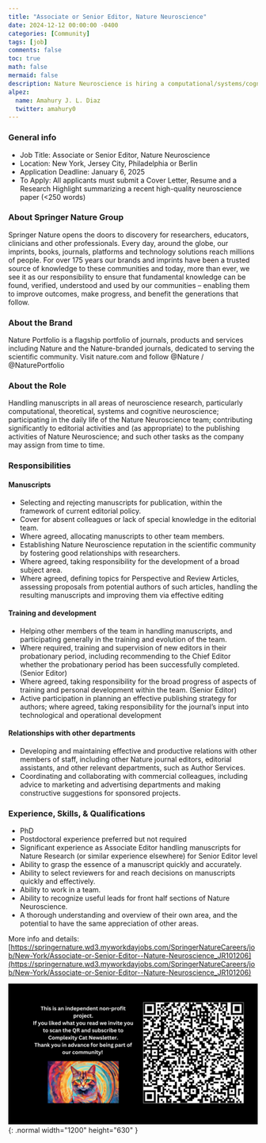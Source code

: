 ```yaml
---
title: "Associate or Senior Editor, Nature Neuroscience"
date: 2024-12-12 00:00:00 -0400
categories: [Community]
tags: [job]
comments: false
toc: true
math: false
mermaid: false
description: Nature Neuroscience is hiring a computational/systems/cognitive editor.
alpez:
  name: Amahury J. L. Diaz
  twitter: amahury0
---
```

### General info
- Job Title: Associate or Senior Editor, Nature Neuroscience
- Location: New York, Jersey City, Philadelphia or Berlin
- Application Deadline: January 6, 2025
- To Apply: All applicants must submit a Cover Letter, Resume and a Research Highlight summarizing a recent high-quality neuroscience paper (<250 words)

### About Springer Nature Group     
Springer Nature opens the doors to discovery for researchers, educators, clinicians and other professionals. Every day, around the globe, our imprints, books, journals, platforms and technology solutions reach millions of people. For over 175 years our brands and imprints have been a trusted source of knowledge to these communities and today, more than ever, we see it as our responsibility to ensure that fundamental knowledge can be found, verified, understood and used by our communities – enabling them to improve outcomes, make progress, and benefit the generations that follow.

### About the Brand
Nature Portfolio is a flagship portfolio of journals, products and services including Nature and the Nature-branded journals, dedicated to serving the scientific community. Visit nature.com and follow @Nature / @NaturePortfolio

### About the Role
Handling manuscripts in all areas of neuroscience research, particularly computational, theoretical, systems and cognitive neuroscience; participating in the daily life of the Nature Neuroscience team; contributing significantly to editorial activities and (as appropriate) to the publishing activities of Nature Neuroscience; and such other tasks as the company may assign from time to time.

### Responsibilities
#### Manuscripts
- Selecting and rejecting manuscripts for publication, within the framework of current editorial policy.
- Cover for absent colleagues or lack of special knowledge in the editorial team.
- Where agreed, allocating manuscripts to other team members.
- Establishing Nature Neuroscience reputation in the scientific community by fostering good relationships with researchers.
- Where agreed, taking responsibility for the development of a broad subject area.
- Where agreed, defining topics for Perspective and Review Articles, assessing proposals from potential authors of such articles, handling the resulting manuscripts and improving them via effective editing

#### Training and development
- Helping other members of the team in handling manuscripts, and participating generally in the training and evolution of the team.
- Where required, training and supervision of new editors in their probationary period, including recommending to the Chief Editor whether the probationary period has been successfully completed. (Senior Editor)
- Where agreed, taking responsibility for the broad progress of aspects of training and personal development within the team. (Senior Editor)
- Active participation in planning an effective publishing strategy for authors; where agreed, taking responsibility for the journal’s input into technological and operational development

#### Relationships with other departments
- Developing and maintaining effective and productive relations with other members of staff, including other Nature journal editors, editorial assistants, and other relevant departments, such as Author Services.
- Coordinating and collaborating with commercial colleagues, including advice to marketing and advertising departments and making constructive suggestions for sponsored projects.

### Experience, Skills, & Qualifications
- PhD
- Postdoctoral experience preferred but not required
- Significant experience as Associate Editor handling manuscripts for Nature Research (or similar experience elsewhere) for Senior Editor level
- Ability to grasp the essence of a manuscript quickly and accurately.
- Ability to select reviewers for and reach decisions on manuscripts quickly and effectively.
- Ability to work in a team.
- Ability to recognize useful leads for front half sections of Nature Neuroscience.
- A thorough understanding and overview of their own area, and the potential to have the same appreciation of other areas.

More info and details: [https://springernature.wd3.myworkdayjobs.com/SpringerNatureCareers/job/New-York/Associate-or-Senior-Editor--Nature-Neuroscience_JR101206](https://springernature.wd3.myworkdayjobs.com/SpringerNatureCareers/job/New-York/Associate-or-Senior-Editor--Nature-Neuroscience_JR101206)

![Desktop View](/assets/img/fix/complexity-cat-newsletter.png){: .normal width="1200" height="630" }
